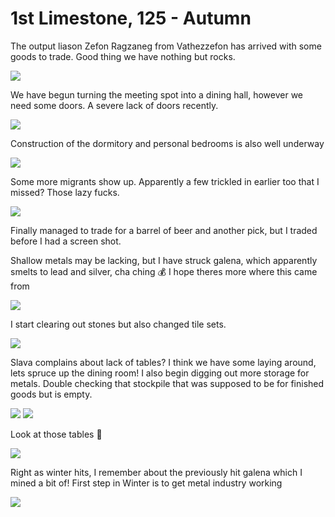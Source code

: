 # 1st Limestone, 125 - Autumn

The output liason Zefon Ragzaneg from Vathezzefon has arrived with some goods to
trade. Good thing we have nothing but rocks.

![](http://cloud.mikeskalnik.com/image/1y0636450l2Z/Screen%20Shot%202014-08-05%20at%208.53.22%20AM.png)

We have begun turning the meeting spot into a dining hall, however we need some
doors. A severe lack of doors recently.

![](http://cloud.mikeskalnik.com/image/0S0k2t3K2J1S/Screen%20Shot%202014-08-05%20at%204.29.20%20PM.png)

Construction of the dormitory and personal bedrooms is also well underway

![](http://cloud.mikeskalnik.com/image/3k3b1P1u0P0V/Screen%20Shot%202014-08-05%20at%204.30.45%20PM.png)

Some more migrants show up. Apparently a few trickled in earlier too that I
missed? Those lazy fucks.

![](http://cloud.mikeskalnik.com/image/3G3u0E2t0x2l/Screen%20Shot%202014-08-05%20at%204.37.29%20PM.png)

Finally managed to trade for a barrel of beer and another pick, but I traded
before I had a screen shot.

Shallow metals may be lacking, but I have struck galena, which apparently smelts
to lead and silver, cha ching :moneybag: I hope theres more where this came from

![](http://cloud.mikeskalnik.com/image/132I0D3A0B0q/Screen%20Shot%202014-08-05%20at%2010.18.14%20PM.png)

I start clearing out stones but also changed tile sets.

![](http://cloud.mikeskalnik.com/image/2X1u0s3D3f0Y/Screen%20Shot%202014-08-05%20at%2010.52.27%20PM.png)

Slava complains about lack of tables? I think we have some laying around, lets
spruce up the dining room! I also begin digging out more storage for metals.
Double checking that stockpile that was supposed to be for finished goods but is
empty.

![](http://cloud.mikeskalnik.com/image/0l0H313O211s/Screen%20Shot%202014-08-05%20at%2011.02.54%20PM.png)
![](http://cloud.mikeskalnik.com/image/3b2A0l0H2r2l/Screen%20Shot%202014-08-05%20at%2011.06.04%20PM.png)

Look at those tables :fork_and_knife:

![](http://cloud.mikeskalnik.com/image/3t0g2S0l1Y3t/Screen%20Shot%202014-08-05%20at%2011.12.56%20PM.png)

Right as winter hits, I remember about the previously hit galena which I mined
a bit of! First step in Winter is to get metal industry working

![](http://cloud.mikeskalnik.com/image/3Q2r3D2E342g/Screen%20Shot%202014-08-05%20at%2011.15.08%20PM.png)
